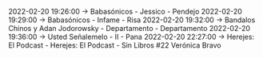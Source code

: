 2022-02-20 19:26:00 -> Babasónicos - Jessico - Pendejo
2022-02-20 19:29:00 -> Babasónicos - Infame - Risa
2022-02-20 19:32:00 -> Bandalos Chinos y Adan Jodorowsky - Departamento - Departamento
2022-02-20 19:36:00 -> Usted Señalemelo - II - Pana
2022-02-20 22:27:00 -> Herejes: El Podcast - Herejes: El Podcast - Sin Libros #22 Verónica Bravo
